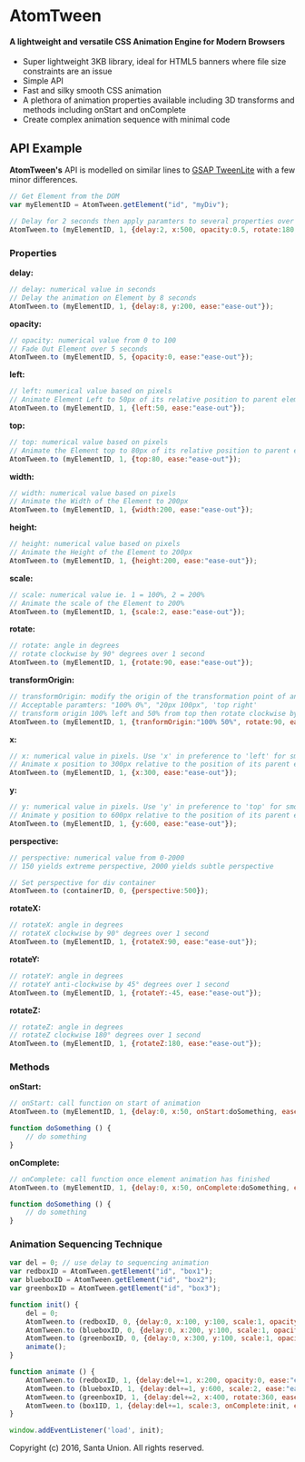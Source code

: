 # AtomTween

#### A lightweight and versatile CSS Animation Engine for Modern Browsers

* Super lightweight 3KB library, ideal for HTML5 banners where file size constraints are an issue
* Simple API
* Fast and silky smooth CSS animation
* A plethora of animation properties available including 3D transforms and methods including onStart and onComplete
* Create complex animation sequence with minimal code



## API Example

**AtomTween's** API is modelled on similar lines to [GSAP TweenLite](https://greensock.com/tweenlite) with a few minor differences.


```javascript
// Get Element from the DOM
var myElementID	= AtomTween.getElement("id", "myDiv");

// Delay for 2 seconds then apply paramters to several properties over 1 second with an 'ease-in'
AtomTween.to (myElementID, 1, {delay:2, x:500, opacity:0.5, rotate:180, scale:2, ease:"ease-in"});
```


### Properties

**delay:**
```javascript
// delay: numerical value in seconds
// Delay the animation on Element by 8 seconds
AtomTween.to (myElementID, 1, {delay:8, y:200, ease:"ease-out"});
```


**opacity:**
```javascript
// opacity: numerical value from 0 to 100
// Fade Out Element over 5 seconds
AtomTween.to (myElementID, 5, {opacity:0, ease:"ease-out"});
```

**left:**
```javascript
// left: numerical value based on pixels
// Animate Element Left to 50px of its relative position to parent element
AtomTween.to (myElementID, 1, {left:50, ease:"ease-out"});
```

**top:**
```javascript
// top: numerical value based on pixels
// Animate the Element top to 80px of its relative position to parent element
AtomTween.to (myElementID, 1, {top:80, ease:"ease-out"});
```

**width:**
```javascript
// width: numerical value based on pixels
// Animate the Width of the Element to 200px
AtomTween.to (myElementID, 1, {width:200, ease:"ease-out"});
```

**height:**
```javascript
// height: numerical value based on pixels
// Animate the Height of the Element to 200px
AtomTween.to (myElementID, 1, {height:200, ease:"ease-out"});
```

**scale:**
```javascript
// scale: numerical value ie. 1 = 100%, 2 = 200%
// Animate the scale of the Element to 200%
AtomTween.to (myElementID, 1, {scale:2, ease:"ease-out"});
```

**rotate:**
```javascript
// rotate: angle in degrees
// rotate clockwise by 90° degrees over 1 second
AtomTween.to (myElementID, 1, {rotate:90, ease:"ease-out"});
```

**transformOrigin:**
```javascript
// transformOrigin: modify the origin of the transformation point of an element
// Acceptable paramters: "100% 0%", "20px 100px", 'top right'
// transform origin 100% left and 50% from top then rotate clockwise by 90° degrees over 1 second
AtomTween.to (myElementID, 1, {tranformOrigin:"100% 50%", rotate:90, ease:"ease-out"});
```



**x:**
```javascript
// x: numerical value in pixels. Use 'x' in preference to 'left' for smoother css transitions
// Animate x position to 300px relative to the position of its parent element
AtomTween.to (myElementID, 1, {x:300, ease:"ease-out"});
```

**y:**
```javascript
// y: numerical value in pixels. Use 'y' in preference to 'top' for smoother css transitions
// Animate y position to 600px relative to the position of its parent element
AtomTween.to (myElementID, 1, {y:600, ease:"ease-out"});
```

**perspective:**

```javascript
// perspective: numerical value from 0-2000
// 150 yields extreme perspective, 2000 yields subtle perspective

// Set perspective for div container
AtomTween.to (containerID, 0, {perspective:500});
```


**rotateX:**
```javascript
// rotateX: angle in degrees
// rotateX clockwise by 90° degrees over 1 second
AtomTween.to (myElementID, 1, {rotateX:90, ease:"ease-out"});
```

**rotateY:**
```javascript
// rotateY: angle in degrees
// rotateY anti-clockwise by 45° degrees over 1 second
AtomTween.to (myElementID, 1, {rotateY:-45, ease:"ease-out"});
```

**rotateZ:**
```javascript
// rotateZ: angle in degrees
// rotateZ clockwise 180° degrees over 1 second
AtomTween.to (myElementID, 1, {rotateZ:180, ease:"ease-out"});
```

### Methods

**onStart:**
```javascript
// onStart: call function on start of animation
AtomTween.to (myElementID, 1, {delay:0, x:50, onStart:doSomething, ease:"ease-in-out"});

function doSomething () {
    // do something
}
```


**onComplete:**
```javascript
// onComplete: call function once element animation has finished
AtomTween.to (myElementID, 1, {delay:0, x:50, onComplete:doSomething, ease:"ease-in-out"});

function doSomething () {
    // do something
}
```


### Animation Sequencing Technique

```javascript
var del = 0; // use delay to sequencing animation
var redboxID = AtomTween.getElement("id", "box1");
var blueboxID = AtomTween.getElement("id", "box2");
var greenboxID = AtomTween.getElement("id", "box3");

function init() {
    del = 0;
    AtomTween.to (redboxID, 0, {delay:0, x:100, y:100, scale:1, opacity:1, ease:"ease-in-out"});
    AtomTween.to (blueboxID, 0, {delay:0, x:200, y:100, scale:1, opacity:1, ease:"ease-in-out"});
    AtomTween.to (greenboxID, 0, {delay:0, x:300, y:100, scale:1, opacity:1, ease:"ease-in-out"});
    animate();
}

function animate () {
    AtomTween.to (redboxID, 1, {delay:del+=1, x:200, opacity:0, ease:"ease-in-out"});
    AtomTween.to (blueboxID, 1, {delay:del+=1, y:600, scale:2, ease:"ease-in-out"});
    AtomTween.to (greenboxID, 1, {delay:del+=2, x:400, rotate:360, ease:"ease-in-out"});
    AtomTween.to (box1ID, 1, {delay:del+=1, scale:3, onComplete:init, ease:"ease-in-out"});
}

window.addEventListener('load', init);

```

Copyright (c) 2016, Santa Union. All rights reserved.
